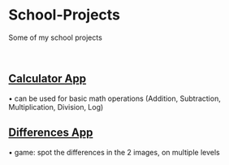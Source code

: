 # School-Projects
Some of my school projects

<br>

 ## [Calculator App](https://github.com/rrebi/School-Projects/tree/main/Projects%20C%23/Calculator_Abrudan_Rebeca) <br>
 • can be used for basic math operations (Addition, Subtraction, Multiplication, Division, Log)



 ## [Differences App](https://github.com/rrebi/School-Projects/tree/main/Projects%20C%23/Calculator_Abrudan_Rebeca) <br>
 • game: spot the differences in the 2 images, on multiple levels
